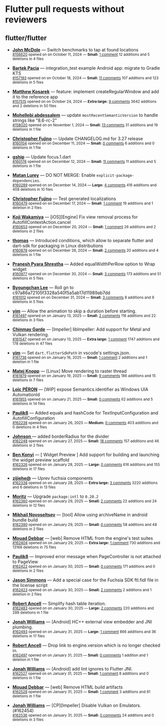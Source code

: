 # Flutter pull requests without reviewers

## flutter/flutter

* **[John McDole](https://github.com/jtmcdole)** &mdash; Switch benchmarks to tap at found locations<br />
  <sub>[#156620](https://github.com/flutter/flutter/pull/156620) opened on on October 11, 2024 &mdash; **Small:** [1 comment](https://github.com/flutter/flutter/pull/156620) 12 additions and 5 deletions in 4 files</sub><br />

* **[Bartek Pacia](https://github.com/bartekpacia)** &mdash; integration_test example Android app: migrate to Gradle KTS<br />
  <sub>[#157193](https://github.com/flutter/flutter/pull/157193) opened on on October 18, 2024 &mdash; **Small:** [11 comments](https://github.com/flutter/flutter/pull/157193) 107 additions and 123 deletions in 5 files</sub><br />

* **[Matthew Kosarek](https://github.com/mattkae)** &mdash; feature: implement createRegularWindow and add it to the reference app<br />
  <sub>[#157515](https://github.com/flutter/flutter/pull/157515) opened on on October 24, 2024 &mdash; **Extra large:** [9 comments](https://github.com/flutter/flutter/pull/157515) 3642 additions and 2 deletions in 50 files</sub><br />

* **[Mohellebi abdessalem](https://github.com/AbdeMohlbi)** &mdash; update `mostRecentSemanticVersion` to handle strings like "8.6-rc-2"<br />
  <sub>[#158020](https://github.com/flutter/flutter/pull/158020) opened on on November 1, 2024 &mdash; **Small:** [13 comments](https://github.com/flutter/flutter/pull/158020) 31 additions and 19 deletions in 1 file</sub><br />

* **[Christopher Fujino](https://github.com/christopherfujino)** &mdash; Update CHANGELOG.md for 3.27 release<br />
  <sub>[#160104](https://github.com/flutter/flutter/pull/160104) opened on on December 11, 2024 &mdash; **Small:** [0 comments](https://github.com/flutter/flutter/pull/160104) 6 additions and 0 deletions in 1 file</sub><br />

* **[gship](https://github.com/gship)** &mdash; Update focus.1.dart<br />
  <sub>[#160176](https://github.com/flutter/flutter/pull/160176) opened on on December 12, 2024 &mdash; **Small:** [11 comments](https://github.com/flutter/flutter/pull/160176) 11 additions and 5 deletions in 1 file</sub><br />

* **[Matan Lurey](https://github.com/matanlurey)** &mdash; DO NOT MERGE: Enable `explicit-package-dependencies`.<br />
  <sub>[#160289](https://github.com/flutter/flutter/pull/160289) opened on on December 14, 2024 &mdash; **Large:** [4 comments](https://github.com/flutter/flutter/pull/160289) 416 additions and 408 deletions in 10 files</sub><br />

* **[Christopher Fujino](https://github.com/christopherfujino)** &mdash; Test generated localizations<br />
  <sub>[#160479](https://github.com/flutter/flutter/pull/160479) opened on on December 17, 2024 &mdash; **Small:** [1 comment](https://github.com/flutter/flutter/pull/160479) 19 additions and 1 deletion in 2 files</sub><br />

* **[Koji Wakamiya](https://github.com/koji-1009)** &mdash; [iOS][Engine] Fix view removal process for AutofillContextAction.cancel<br />
  <sub>[#160653](https://github.com/flutter/flutter/pull/160653) opened on on December 20, 2024 &mdash; **Small:** [1 comment](https://github.com/flutter/flutter/pull/160653) 26 additions and 2 deletions in 2 files</sub><br />

* **[thomas](https://github.com/thomasrahimi)** &mdash; Introduced conditions, which allow to separate flutter and dart-sdk for packaging in Linux distributions<br />
  <sub>[#160878](https://github.com/flutter/flutter/pull/160878) opened on on December 26, 2024 &mdash; **Small:** [2 comments](https://github.com/flutter/flutter/pull/160878) 20 additions and 4 deletions in 1 file</sub><br />

* **[Pranesh Pyara Shrestha](https://github.com/praneshp1org)** &mdash; Added equalWidthPerRow option to Wrap widget<br />
  <sub>[#160977](https://github.com/flutter/flutter/pull/160977) opened on on December 30, 2024 &mdash; **Small:** [3 comments](https://github.com/flutter/flutter/pull/160977) 173 additions and 51 deletions in 5 files</sub><br />

* **[Byoungchan Lee](https://github.com/bc-lee)** &mdash; Roll gn to c97a86a72105f3328a540f5a5ab17d11989ab7dd<br />
  <sub>[#161012](https://github.com/flutter/flutter/pull/161012) opened on on December 31, 2024 &mdash; **Small:** [3 comments](https://github.com/flutter/flutter/pull/161012) 8 additions and 9 deletions in 5 files</sub><br />

* **[yim](https://github.com/yiiim)** &mdash; Allow the animation to skip a duration before starting.<br />
  <sub>[#161497](https://github.com/flutter/flutter/pull/161497) opened on on January 13, 2025 &mdash; **Small:** [2 comments](https://github.com/flutter/flutter/pull/161497) 116 additions and 22 deletions in 3 files</sub><br />

* **[Chinmay Garde](https://github.com/chinmaygarde)** &mdash; [Impeller] libImpeller: Add support for Metal and Vulkan rendering.<br />
  <sub>[#161547](https://github.com/flutter/flutter/pull/161547) opened on on January 13, 2025 &mdash; **Extra large:** [1 comment](https://github.com/flutter/flutter/pull/161547) 1747 additions and 178 deletions in 47 files</sub><br />

* **[yim](https://github.com/yiiim)** &mdash; Set `dart.flutterSdkPath` in vscode's settings.json.<br />
  <sub>[#161736](https://github.com/flutter/flutter/pull/161736) opened on on January 16, 2025 &mdash; **Small:** [1 comment](https://github.com/flutter/flutter/pull/161736) 2 additions and 1 deletion in 1 file</sub><br />

* **[Matej Knopp](https://github.com/knopp)** &mdash; [Linux] Move rendering to raster thread<br />
  <sub>[#161879](https://github.com/flutter/flutter/pull/161879) opened on on January 19, 2025 &mdash; **Small:** [9 comments](https://github.com/flutter/flutter/pull/161879) 186 additions and 15 deletions in 7 files</sub><br />

* **[Loïc PÉRON](https://github.com/loic-peron-inetum-public)** &mdash; [WIP] expose Semantics.identifier as Windows UIA AutomationId<br />
  <sub>[#161955](https://github.com/flutter/flutter/pull/161955) opened on on January 21, 2025 &mdash; **Small:** [0 comments](https://github.com/flutter/flutter/pull/161955) 62 additions and 5 deletions in 14 files</sub><br />

* **[Paulik8](https://github.com/Paulik8)** &mdash; Added equals and hashCode for TextInputConfiguration and AutofillConfiguration<br />
  <sub>[#162238](https://github.com/flutter/flutter/pull/162238) opened on on January 26, 2025 &mdash; **Medium:** [0 comments](https://github.com/flutter/flutter/pull/162238) 403 additions and 0 deletions in 4 files</sub><br />

* **[Johnson ](https://github.com/johnson1940)** &mdash; added borderRadius for the divider<br />
  <sub>[#162248](https://github.com/flutter/flutter/pull/162248) opened on on January 27, 2025 &mdash; **Small:** [18 comments](https://github.com/flutter/flutter/pull/162248) 157 additions and 46 deletions in 2 files</sub><br />

* **[Ben Konyi](https://github.com/bkonyi)** &mdash; [ Widget Preview ] Add support for building and launching the widget preview scaffold<br />
  <sub>[#162326](https://github.com/flutter/flutter/pull/162326) opened on on January 28, 2025 &mdash; **Large:** [0 comments](https://github.com/flutter/flutter/pull/162326) 616 additions and 155 deletions in 17 files</sub><br />

* **[zijiehe@](https://github.com/zijiehe-google-com)** &mdash; Uprev fuchsia components<br />
  <sub>[#162338](https://github.com/flutter/flutter/pull/162338) opened on on January 28, 2025 &mdash; **Extra large:** [3 comments](https://github.com/flutter/flutter/pull/162338) 3220 additions and 6 deletions in 13 files</sub><br />

* **[Moritz](https://github.com/mosuem)** &mdash; Upgrade `package:intl` to `0.20.2`<br />
  <sub>[#162360](https://github.com/flutter/flutter/pull/162360) opened on on January 29, 2025 &mdash; **Small:** [2 comments](https://github.com/flutter/flutter/pull/162360) 22 additions and 24 deletions in 12 files</sub><br />

* **[Mikhail Novoseltsev](https://github.com/Sameri11)** &mdash; [tool] Allow using archiveName in android bundle build<br />
  <sub>[#162390](https://github.com/flutter/flutter/pull/162390) opened on on January 29, 2025 &mdash; **Small:** [0 comments](https://github.com/flutter/flutter/pull/162390) 58 additions and 48 deletions in 2 files</sub><br />

* **[Mouad Debbar](https://github.com/mdebbar)** &mdash; [web] Remove HTML from the engine's test suites<br />
  <sub>[#162404](https://github.com/flutter/flutter/pull/162404) opened on on January 29, 2025 &mdash; **Extra large:** [1 comment](https://github.com/flutter/flutter/pull/162404) 730 additions and 13166 deletions in 75 files</sub><br />

* **[Paulik8](https://github.com/Paulik8)** &mdash; Improved error message when PageController is not attached to PageView<br />
  <sub>[#162422](https://github.com/flutter/flutter/pull/162422) opened on on January 30, 2025 &mdash; **Small:** [0 comments](https://github.com/flutter/flutter/pull/162422) 171 additions and 0 deletions in 2 files</sub><br />

* **[Jason Simmons](https://github.com/jason-simmons)** &mdash; Add a special case for the Fuchsia SDK ftl.fidl file in the license script<br />
  <sub>[#162423](https://github.com/flutter/flutter/pull/162423) opened on on January 30, 2025 &mdash; **Small:** [2 comments](https://github.com/flutter/flutter/pull/162423) 2 additions and 1 deletion in 2 files</sub><br />

* **[Robert Ancell](https://github.com/robert-ancell)** &mdash; Simplify hash table iteration.<br />
  <sub>[#162483](https://github.com/flutter/flutter/pull/162483) opened on on January 30, 2025 &mdash; **Large:** [2 comments](https://github.com/flutter/flutter/pull/162483) 220 additions and 289 deletions in 1 file</sub><br />

* **[Jonah Williams](https://github.com/jonahwilliams)** &mdash; [Android] HC++ external view embedder and JNI plumbing.<br />
  <sub>[#162493](https://github.com/flutter/flutter/pull/162493) opened on on January 31, 2025 &mdash; **Large:** [1 comment](https://github.com/flutter/flutter/pull/162493) 866 additions and 36 deletions in 17 files</sub><br />

* **[Robert Ancell](https://github.com/robert-ancell)** &mdash; Drop link to engine.version which is no longer checked in.<br />
  <sub>[#162497](https://github.com/flutter/flutter/pull/162497) opened on on January 31, 2025 &mdash; **Small:** [0 comments](https://github.com/flutter/flutter/pull/162497) 1 addition and 1 deletion in 1 file</sub><br />

* **[Jonah Williams](https://github.com/jonahwilliams)** &mdash; [Android] add lint ignores to Flutter JNI.<br />
  <sub>[#162527](https://github.com/flutter/flutter/pull/162527) opened on on January 31, 2025 &mdash; **Small:** [1 comment](https://github.com/flutter/flutter/pull/162527) 8 additions and 0 deletions in 1 file</sub><br />

* **[Mouad Debbar](https://github.com/mdebbar)** &mdash; [web] Remove HTML build artifacts<br />
  <sub>[#162528](https://github.com/flutter/flutter/pull/162528) opened on on January 31, 2025 &mdash; **Small:** [1 comment](https://github.com/flutter/flutter/pull/162528) 3 additions and 61 deletions in 1 file</sub><br />

* **[Jonah Williams](https://github.com/jonahwilliams)** &mdash; [CP][Impeller] Disable Vulkan on Emulators. (#162454)<br />
  <sub>[#162536](https://github.com/flutter/flutter/pull/162536) opened on on January 31, 2025 &mdash; **Small:** [0 comments](https://github.com/flutter/flutter/pull/162536) 24 additions and 0 deletions in 3 files</sub><br />

